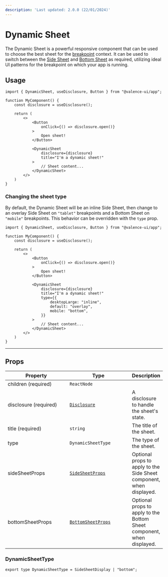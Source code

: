 ```yaml
---
description: 'Last updated: 2.0.0 (22/01/2024)'
---
```


# Dynamic Sheet

The Dynamic Sheet is a powerful responsive component that can be used to choose the best sheet for the [breakpoint](../../../core-concepts/responsiveness.md) context. It can be used to switch between the [Side Sheet](side-sheet.md) and [Bottom Sheet](bottom-sheet.md) as required, utilizing ideal UI patterns for the breakpoint on which your app is running.

## Usage

```tsx
import { DynamicSheet, useDisclosure, Button } from "@valence-ui/app";

function MyComponent() { 
    const disclosure = useDisclosure();

    return ( 
        <>
            <Button
                onClick={() => disclosure.open()}
            > 
                Open sheet!
            </Button>
            
            <DynamicSheet
                disclosure={disclosure}
                title="I'm a dynamic sheet!"
            >
                // Sheet content...
            </DynamicSheet>
        </>
    )
}
```

### Changing the sheet type

By default, the Dynamic Sheet will be an inline Side Sheet, then change to an overlay Side Sheet on `"tablet"` breakpoints and a Bottom Sheet on `"mobile"` breakpoints. This behavior can be overridden with the `type` prop.

```tsx
import { DynamicSheet, useDisclosure, Button } from "@valence-ui/app";

function MyComponent() { 
    const disclosure = useDisclosure();

    return ( 
        <>
            <Button
                onClick={() => disclosure.open()}
            > 
                Open sheet!
            </Button>
            
            <DynamicSheet
                disclosure={disclosure}
                title="I'm a dynamic sheet!"
                type={{
                    desktopLarge: "inline",
                    default: "overlay",
                    mobile: "bottom",
                }}
            >
                // Sheet content...
            </DynamicSheet>
        </>
    )
}
```

***

## Props

<table data-full-width="true"><thead><tr><th width="204">Property</th><th width="212">Type</th><th>Description</th></tr></thead><tbody><tr><td>children (required)</td><td><code>ReactNode</code></td><td></td></tr><tr><td>disclosure (required)</td><td><a href="../../../valence-core/hooks/usedisclosure.md#return-type"><code>Disclosure</code></a></td><td>A disclosure to handle the sheet's state.</td></tr><tr><td>title (required)</td><td><code>string</code></td><td>The title of the sheet.</td></tr><tr><td>type</td><td><code>DynamicSheetType</code></td><td>The type of the sheet.</td></tr><tr><td>sideSheetProps</td><td><a href="side-sheet.md#props"><code>SideSheetProps</code></a></td><td>Optional props to apply to the Side Sheet component, when displayed.</td></tr><tr><td>bottomSheetProps</td><td><a href="bottom-sheet.md#props"><code>BottomSheetProps</code></a></td><td>Optional props to apply to the Bottom Sheet component, when displayed.</td></tr></tbody></table>

### DynamicSheetType

```tsx
export type DynamicSheetType = SideSheetDisplay | "bottom";
```
